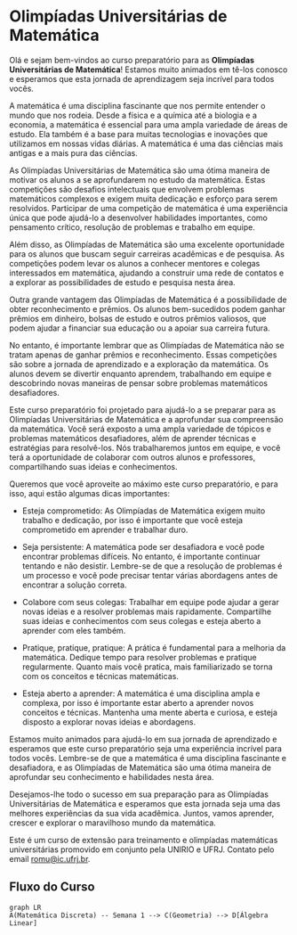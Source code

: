 # Olimpíadas Universitárias de Matemática 

Olá e sejam bem-vindos ao curso preparatório para as **Olimpíadas Universitárias de Matemática**! Estamos muito animados em tê-los conosco e esperamos que esta jornada de aprendizagem seja incrível para todos vocês.

A matemática é uma disciplina fascinante que nos permite entender o mundo que nos rodeia. Desde a física e a química até a biologia e a economia, a matemática é essencial para uma ampla variedade de áreas de estudo. Ela também é a base para muitas tecnologias e inovações que utilizamos em nossas vidas diárias. A matemática é uma das ciências mais antigas e a mais pura das ciências.

As Olimpíadas Universitárias de Matemática são uma ótima maneira de motivar os alunos a se aprofundarem no estudo da matemática. Estas competições são desafios intelectuais que envolvem problemas matemáticos complexos e exigem muita dedicação e esforço para serem resolvidos. Participar de uma competição de matemática é uma experiência única que pode ajudá-lo a desenvolver habilidades importantes, como pensamento crítico, resolução de problemas e trabalho em equipe.

Além disso, as Olimpíadas de Matemática são uma excelente oportunidade para os alunos que buscam seguir carreiras acadêmicas e de pesquisa. As competições podem levar os alunos a conhecer mentores e colegas interessados em matemática, ajudando a construir uma rede de contatos e a explorar as possibilidades de estudo e pesquisa nesta área.

Outra grande vantagem das Olimpíadas de Matemática é a possibilidade de obter reconhecimento e prêmios. Os alunos bem-sucedidos podem ganhar prêmios em dinheiro, bolsas de estudo e outros prêmios valiosos, que podem ajudar a financiar sua educação ou a apoiar sua carreira futura.

No entanto, é importante lembrar que as Olimpíadas de Matemática não se tratam apenas de ganhar prêmios e reconhecimento. Essas competições são sobre a jornada de aprendizado e a exploração da matemática. Os alunos devem se divertir enquanto aprendem, trabalhando em equipe e descobrindo novas maneiras de pensar sobre problemas matemáticos desafiadores.

Este curso preparatório foi projetado para ajudá-lo a se preparar para as Olimpíadas Universitárias de Matemática e a aprofundar sua compreensão da matemática. Você será exposto a uma ampla variedade de tópicos e problemas matemáticos desafiadores, além de aprender técnicas e estratégias para resolvê-los. Nós trabalharemos juntos em equipe, e você terá a oportunidade de colaborar com outros alunos e professores, compartilhando suas ideias e conhecimentos.

Queremos que você aproveite ao máximo este curso preparatório, e para isso, aqui estão algumas dicas importantes:

- Esteja comprometido: As Olimpíadas de Matemática exigem muito trabalho e dedicação, por isso é importante que você esteja comprometido em aprender e trabalhar duro.

- Seja persistente: A matemática pode ser desafiadora e você pode encontrar problemas difíceis. No entanto, é importante continuar tentando e não desistir. Lembre-se de que a resolução de problemas é um processo e você pode precisar tentar várias abordagens antes de encontrar a solução correta.

- Colabore com seus colegas: Trabalhar em equipe pode ajudar a gerar novas ideias e a resolver problemas mais rapidamente. Compartilhe suas ideias e conhecimentos com seus colegas e esteja aberto a aprender com eles também.

- Pratique, pratique, pratique: A prática é fundamental para a melhoria da matemática. Dedique tempo para resolver problemas e pratique regularmente. Quanto mais você pratica, mais familiarizado se torna com os conceitos e técnicas matemáticas.

- Esteja aberto a aprender: A matemática é uma disciplina ampla e complexa, por isso é importante estar aberto a aprender novos conceitos e técnicas. Mantenha uma mente aberta e curiosa, e esteja disposto a explorar novas ideias e abordagens.

Estamos muito animados para ajudá-lo em sua jornada de aprendizado e esperamos que este curso preparatório seja uma experiência incrível para todos vocês. Lembre-se de que a matemática é uma disciplina fascinante e desafiadora, e as Olimpíadas de Matemática são uma ótima maneira de aprofundar seu conhecimento e habilidades nesta área.

Desejamos-lhe todo o sucesso em sua preparação para as Olimpíadas Universitárias de Matemática e esperamos que esta jornada seja uma das melhores experiências da sua vida acadêmica. Juntos, vamos aprender, crescer e explorar o maravilhoso mundo da matemática.

Este é um curso de extensão para treinamento e olimpíadas matemáticas universitárias promovido em conjunto pela UNIRIO e UFRJ. Contato pelo email romu@ic.ufrj.br.

## Fluxo do Curso 
```mermaid
graph LR
A(Matemática Discreta) -- Semana 1 --> C(Geometria) --> D[Álgebra Linear]
